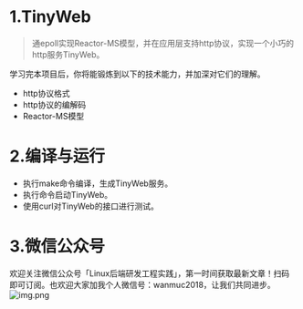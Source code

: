 # 1.TinyWeb
> 通epoll实现Reactor-MS模型，并在应用层支持http协议，实现一个小巧的http服务TinyWeb。

学习完本项目后，你将能锻炼到以下的技术能力，并加深对它们的理解。
- http协议格式
- http协议的编解码
- Reactor-MS模型

# 2.编译与运行
- 执行make命令编译，生成TinyWeb服务。
- 执行命令启动TinyWeb。
- 使用curl对TinyWeb的接口进行测试。

# 3.微信公众号
欢迎关注微信公众号「Linux后端研发工程实践」，第一时间获取最新文章！扫码即可订阅。也欢迎大家加我个人微信号：wanmuc2018，让我们共同进步。
![img.png](https://github.com/wanmuc/TinyWeb/blob/main/mp_account.png#pic_center=660*180)